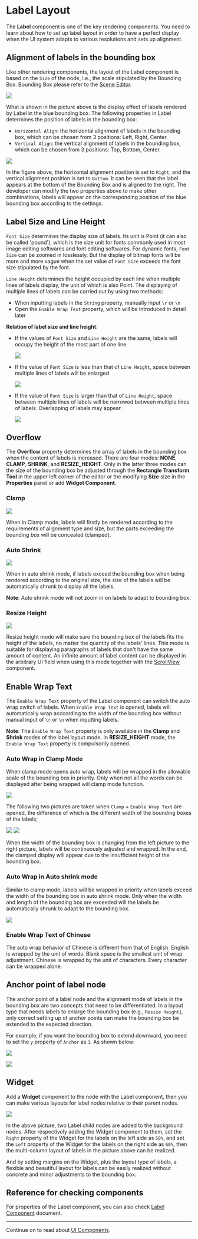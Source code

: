 # Label Layout

The **Label** component is one of the key rendering components. You need to learn about how to set up label layout in order to have a perfect display when the UI system adapts to various resolutions and sets up alignment.

## Alignment of labels in the bounding box

Like other rendering components, the layout of the Label component is based on the `Size` of the node, i.e., the scale stipulated by the Bounding Box. Bounding Box please refer to the [Scene Editor](../getting-started/basics/editor-panels/scene.md#the-node-constraint-box).

![](label-layout/label_in_boundingbox.png)

What is shown in the picture above is the display effect of labels rendered by Label in the blue bounding box. The following properties in Label determines the position of labels in the bounding box:

- `Horizontal Align`: the horizontal alignment of labels in the bounding box, which can be chosen from 3 positions: Left, Right, Center.
- `Vertical Align`: the vertical alignment of labels in the bounding box, which can be chosen from 3 positions: Top, Bottom, Center.

![](label-layout/horizontal-vertical-align.png)

In the figure above, the horizontal alignment position is set to `Right`, and the vertical alignment position is set to `Bottom`. It can be seen that the label appears at the bottom of the Bounding Box and is aligned to the right. The developer can modify the two properties above to make other combinations, labels will appear on the corresponding position of the blue bounding box according to the settings.

## Label Size and Line Height

`Font Size` determines the display size of labels. Its unit is Point (it can also be called 'pound'), which is the size unit for fonts commonly used in most image editing softwares and font editing softwares. For dynamic fonts, `Font Size` can be zoomed in losslessly. But the display of bitmap fonts will be more and more vague when the set value of `Font Size` exceeds the font size stipulated by the font.

`Line Height` determines the height occupied by each line when multiple lines of labels display, the unit of which is also Point. The displaying of multiple lines of labels can be carried out by using two methods:

- When inputting labels in the `String` property, manually input `\r` or `\n`
- Open the `Enable Wrap Text` property, which will be introduced in detail later

**Relation of label size and line height**:

- If the values of `Font Size` and `Line Height` are the same, labels will occupy the height of the most part of one line.

  ![](label-layout/font_equal_line_height.png)

- If the value of `Font Size` is less than that of `Line Height`, space between multiple lines of labels will be enlarged

  ![](label-layout/font_smaller.png)

- If the value of `Font Size` is larger than that of `Line Height`, space between multiple lines of labels will be narrowed between multiple lines of labels. Overlapping of labels may appear.

  ![](label-layout/font_bigger.png)

## Overflow

The **Overflow** property determines the array of labels in the bounding box when the content of labels is increased. There are four modes: **NONE**, **CLAMP**, **SHRINK**, and **RESIZE_HEIGHT**. Only in the latter three modes can the size of the bounding box be adjusted through the **Rectangle Transform Tool** in the upper left corner of the editor or the modifying **Size** size in the **Properties** panel or add **Widget Component**.

### Clamp

![](label-layout/clamp.png)

When in Clamp mode, labels will firstly be rendered according to the requirements of alignment type and size, but the parts exceeding the bounding box will be concealed (clamped).

### Auto Shrink

![](label-layout/shrink.png)

When in auto shrink mode, if labels exceed the bounding box when being rendered according to the original size, the size of the labels will be automatically shrunk to display all the labels.

**Note**: Auto shrink mode will not zoom in on labels to adapt to bounding box.

### Resize Height

![](label-layout/resize-height.png)

Resize height mode will make sure the bounding box of the labels fits the height of the labels, no matter the quantity of the labels' lines. This mode is suitable for displaying paragraphs of labels that don't have the same amount of content. An infinite amount of label content can be displayed in the arbitrary UI field when using this mode together with the [ScrollView](../components/scrollview.md) component.

## Enable Wrap Text

The `Enable Wrap Text` property of the Label component can switch the auto wrap switch of labels. When `Enable Wrap Text` is opened, labels will automatically wrap acccording to the width of the bounding box without manual input of `\r` or `\n` when inputting labels.

**Note**: The `Enable Wrap Text` property is only available in the **Clamp** and **Shrink** modes of the label layout mode. In **RESIZE_HEIGHT** mode, the `Enable Wrap Text` property is compulsorily opened.

### Auto Wrap in Clamp Mode

When clamp mode opens auto wrap, labels will be wrapped in the allowable scale of the bounding box in priority. Only when not all the words can be displayed after being wrapped will clamp mode function.

![](label-layout/clamp_wrap.png)

The following two pictures are taken when `Clamp` + `Enable Wrap Text` are opened, the difference of which is the different width of the bounding boxes of the labels;

![](label-layout/clamp_wrap1.png)    ![](label-layout/clamp_wrap2.png)

When the width of the bounding box is changing from the left picture to the right picture, labels will be continuously adjusted and wrapped. In the end, the clamped display will appear due to the insufficient height of the bounding box.

### Auto Wrap in Auto shrink mode

Similar to clamp mode, labels will be wrapped in priority when labels exceed the width of the bounding box in auto shrink mode. Only when the width and length of the bounding box are exceeded will the labels be automatically shrunk to adapt to the bounding box.

![](label-layout/shrink_wrap.png)

### Enable Wrap Text of Chinese

The auto wrap behavior of Chinese is different from that of English. English is wrapped by the unit of words. Blank space is the smallest unit of wrap adjustment. Chinese is wrapped by the unit of characters. Every character can be wrapped alone.

## Anchor point of label node

The anchor point of a label node and the alignment mode of labels in the bounding box are two concepts that need to be differentiated. In a layout type that needs labels to enlarge the bounding box (e.g., `Resize Height`), only correct setting up of anchor points can make the bounding box be extended to the expected direction.

For example, if you want the bounding box to extend downward, you need to set the `y` property of `Anchor` as `1`. As shown below:

![](label-layout/anchor1.png)

![](label-layout/anchor2.png)

## Widget

Add a **Widget** component to the node with the Label component, then you can make various layouts for label nodes relative to their parent nodes.

![](label-layout/widget.png)

In the above picture, two Label child nodes are added to the background nodes. After respectively adding the Widget component to them, set the `Right` property of the Widget for the labels on the left side as `50%`, and set the `Left` property of the Widget for the labels on the right side as `60%`, then the multi-column layout of labels in the picture above can be realized.

And by setting margins on the Widget, plus the layout type of labels, a flexible and beautiful layout for labels can be easily realized without concrete and minor adjustments to the bounding box.


## Reference for checking components

For properties of the Label component, you can also check [Label Component](../components/label.md) document.

---

Continue on to read about [UI Components](ui-components.md).
